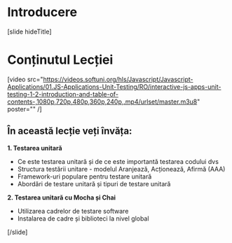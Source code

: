 # Introducere 

[slide hideTitle]
# Conținutul Lecției

[video src="https://videos.softuni.org/hls/Javascript/Javascript-Applications/01.JS-Applications-Unit-Testing/RO/interactive-js-apps-unit-testing-1-2-introduction-and-table-of-contents-,1080p,720p,480p,360p,240p,.mp4/urlset/master.m3u8" poster="" /]

## În această lecție veți învăța:

**1. Testarea unitară**

- Ce este testarea unitară și de ce este importantă testarea codului dvs
- Structura testării unitare - modelul Aranjează, Acționează, Afirmă (AAA)
- Framework-uri populare pentru testare unitară
- Abordări de testare unitară și tipuri de testare unitară

**2. Testarea unitară cu Mocha și Chai**

- Utilizarea cadrelor de testare software
- Instalarea de cadre și biblioteci la nivel global

[/slide]
